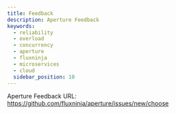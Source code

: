 ```yaml
---
title: Feedback
description: Aperture Feedback
keywords:
  - reliability
  - overload
  - concurrency
  - aperture
  - fluxninja
  - microservices
  - cloud
  sidebar_position: 10
---
```


Aperture Feedback URL: https://github.com/fluxninja/aperture/issues/new/choose
